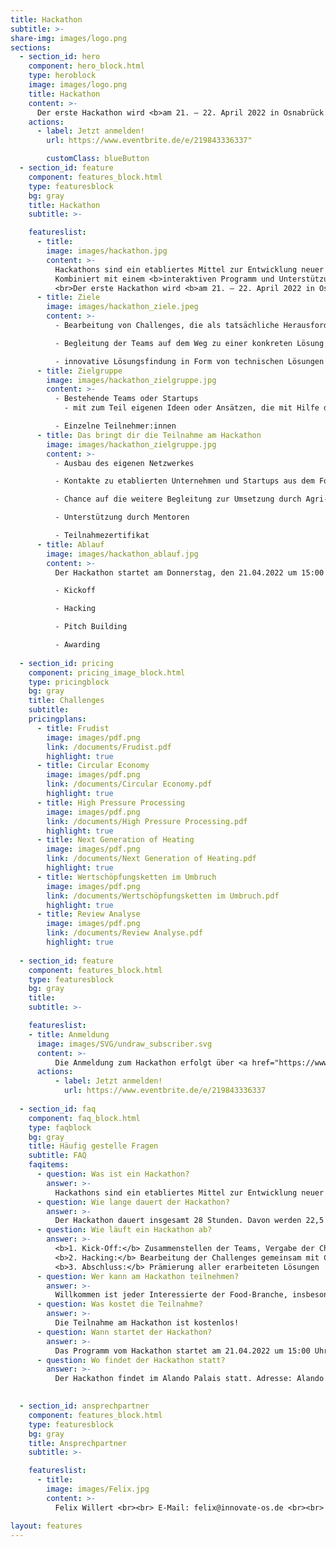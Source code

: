 ```yaml
---
title: Hackathon
subtitle: >-
share-img: images/logo.png
sections:
  - section_id: hero
    component: hero_block.html
    type: heroblock
    image: images/logo.png
    title: Hackathon
    content: >-
      Der erste Hackathon wird <b>am 21. – 22. April 2022 in Osnabrück im Alando Palais</b> stattfinden.
    actions:
      - label: Jetzt anmelden!
        url: https://www.eventbrite.de/e/219843336337"

        customClass: blueButton
  - section_id: feature
    component: features_block.html
    type: featuresblock
    bg: gray
    title: Hackathon
    subtitle: >-

    featureslist:
      - title:
        image: images/hackathon.jpg
        content: >-
          Hackathons sind ein etabliertes Mittel zur Entwicklung neuer Lösungsansätze und bieten durch den offenen Ansatz einen leichten Zugang für interessierte Teilnehmer:innen sowie andere Stakeholder. 
          Kombiniert mit einem <b>interaktiven Programm und Unterstützung bei der Teambildung</b> lassen sich <b>Teams mit Potential zur Startup-Gründung bilden</b>. Durch die Einbettung der Hackathons in einen weiteren Entwicklungsprozess mit angeschlossenen Bootcamps und der individuellen Betreuung können gezielt Startups aufgebaut und unterstützt werden.
          <br>Der erste Hackathon wird <b>am 21. – 22. April 2022 in Osnabrück</b> stattfinden.
      - title: Ziele
        image: images/hackathon_ziele.jpeg
        content: >-
          - Bearbeitung von Challenges, die als tatsächliche Herausforderung in der Arbeit des Unternehmens oder der Institution aufgekommen sind

          - Begleitung der Teams auf dem Weg zu einer konkreten Lösung

          - innovative Lösungsfindung in Form von technischen Lösungen oder neuen Geschäftsmodellen
      - title: Zielgruppe
        image: images/hackathon_zielgruppe.jpg
        content: >-
          - Bestehende Teams oder Startups
            - mit zum Teil eigenen Ideen oder Ansätzen, die mit Hilfe der Infrastruktur des Hackathons weiterentwickelt werden

          - Einzelne Teilnehmer:innen
      - title: Das bringt dir die Teilnahme am Hackathon
        image: images/hackathon_zielgruppe.jpg
        content: >-
          - Ausbau des eigenen Netzwerkes

          - Kontakte zu etablierten Unternehmen und Startups aus dem Food-Bereich

          - Chance auf die weitere Begleitung zur Umsetzung durch Agri-Acceleration-Programme

          - Unterstützung durch Mentoren

          - Teilnahmezertifikat
      - title: Ablauf
        image: images/hackathon_ablauf.jpg
        content: >-
          Der Hackathon startet am Donnerstag, den 21.04.2022 um 15:00 Uhr und dauert insgesamt 28 Stunden. Davon sind 22,5 Stunden reines Hacking.

          - Kickoff

          - Hacking

          - Pitch Building

          - Awarding
          
  - section_id: pricing
    component: pricing_image_block.html
    type: pricingblock
    bg: gray
    title: Challenges
    subtitle:
    pricingplans:
      - title: Frudist
        image: images/pdf.png
        link: /documents/Frudist.pdf
        highlight: true
      - title: Circular Economy
        image: images/pdf.png
        link: /documents/Circular Economy.pdf
        highlight: true
      - title: High Pressure Processing
        image: images/pdf.png
        link: /documents/High Pressure Processing.pdf
        highlight: true
      - title: Next Generation of Heating
        image: images/pdf.png
        link: /documents/Next Generation of Heating.pdf
        highlight: true
      - title: Wertschöpfungsketten im Umbruch
        image: images/pdf.png
        link: /documents/Wertschöpfungsketten im Umbruch.pdf
        highlight: true
      - title: Review Analyse
        image: images/pdf.png
        link: /documents/Review Analyse.pdf
        highlight: true
        
  - section_id: feature
    component: features_block.html
    type: featuresblock
    bg: gray
    title: 
    subtitle: >-

    featureslist:
    - title: Anmeldung
      image: images/SVG/undraw_subscriber.svg
      content: >-
          Die Anmeldung zum Hackathon erfolgt über <a href="https://www.eventbrite.de/e/219843336337">Eventbrite</a>. Wir freuen uns über deine Teilnahme!
      actions:
          - label: Jetzt anmelden!
            url: https://www.eventbrite.de/e/219843336337
     
  - section_id: faq
    component: faq_block.html
    type: faqblock
    bg: gray
    title: Häufig gestelle Fragen
    subtitle: FAQ
    faqitems:
      - question: Was ist ein Hackathon?
        answer: >-
          Hackathons sind ein etabliertes Mittel zur Entwicklung neuer Lösungsansätze und bieten durch den offenen Ansatz einen leichten Zugang für interessierte Teilnehmer:innen sowie Stakeholder.
      - question: Wie lange dauert der Hackathon?
        answer: >-
          Der Hackathon dauert insgesamt 28 Stunden. Davon werden 22,5 Stunden dem reinen Hacking zugeschrieben.
      - question: Wie läuft ein Hackathon ab?
        answer: >-
          <b>1. Kick-Off:</b> Zusammenstellen der Teams, Vergabe der Challenges und Vorbereitung auf das Hacking<br>
          <b>2. Hacking:</b> Bearbeitung der Challenges gemeinsam mit Challenge-Gebern<br>
          <b>3. Abschluss:</b> Prämierung aller erarbeiteten Lösungen  <br>
      - question: Wer kann am Hackathon teilnehmen?
        answer: >-
          Willkommen ist jeder Interessierte der Food-Branche, insbesondere Programmierer:innen und Ingenieur:innen sowie Studierende in den Bereichen Lebensmitteltechnik, Prozessmanagement und Technik.
      - question: Was kostet die Teilnahme?
        answer: >-
          Die Teilnahme am Hackathon ist kostenlos!
      - question: Wann startet der Hackathon?
        answer: >-
          Das Programm vom Hackathon startet am 21.04.2022 um 15:00 Uhr. Ab 14:00 Uhr könnt ihr euch bereits in der Location einfinden.
      - question: Wo findet der Hackathon statt?
        answer: >-
          Der Hackathon findet im Alando Palais statt. Adresse: Alando Gastro GmbH, Pottgraben 58-60, 49074 Osnabrück
           

  - section_id: ansprechpartner
    component: features_block.html
    type: featuresblock
    bg: gray
    title: Ansprechpartner
    subtitle: >-

    featureslist:
      - title:
        image: images/Felix.jpg
        content: >-
          Felix Willert <br><br> E-Mail: felix@innovate-os.de <br><br> Tel.: 0541 50798526

layout: features
---
```

